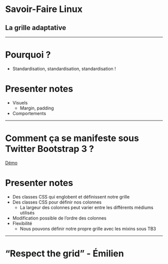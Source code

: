 # Savoir-Faire Linux

## La grille adaptative

---

# Pourquoi ?

* Standardisation, standardisation, standardisation !

# Presenter notes

* Visuels
    * Margin, padding
* Comportements

---

# Comment ça se manifeste sous Twitter Bootstrap 3 ?

[Démo](grid.html)

# Presenter notes

* Des classes CSS qui englobent et définissent notre grille
* Des classes CSS pour définir nos colonnes
    * La largeur des colonnes peut varier entre les différents médiums utilisés
* Modification possible de l’ordre des colonnes
* Flexibilité
    * Nous pouvons définir notre propre grille avec les mixins sous TB3

---

# “Respect the grid” - Émilien
